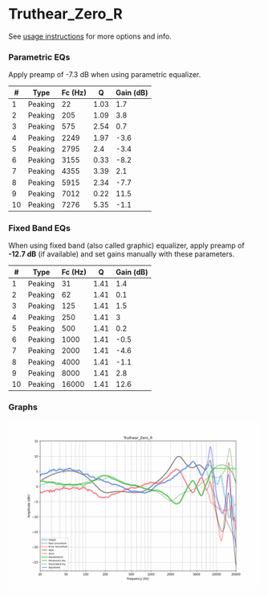 # Truthear_Zero_R
See [usage instructions](https://github.com/jaakkopasanen/AutoEq#usage) for more options and info.

### Parametric EQs
Apply preamp of -7.3 dB when using parametric equalizer.

|   # | Type    |   Fc (Hz) |    Q |   Gain (dB) |
|-----|---------|-----------|------|-------------|
|   1 | Peaking |        22 | 1.03 |         1.7 |
|   2 | Peaking |       205 | 1.09 |         3.8 |
|   3 | Peaking |       575 | 2.54 |         0.7 |
|   4 | Peaking |      2249 | 1.97 |        -3.6 |
|   5 | Peaking |      2795 | 2.4  |        -3.4 |
|   6 | Peaking |      3155 | 0.33 |        -8.2 |
|   7 | Peaking |      4355 | 3.39 |         2.1 |
|   8 | Peaking |      5915 | 2.34 |        -7.7 |
|   9 | Peaking |      7012 | 0.22 |        11.5 |
|  10 | Peaking |      7276 | 5.35 |        -1.1 |

### Fixed Band EQs
When using fixed band (also called graphic) equalizer, apply preamp of **-12.7 dB** (if available) and set gains manually with these parameters.

|   # | Type    |   Fc (Hz) |    Q |   Gain (dB) |
|-----|---------|-----------|------|-------------|
|   1 | Peaking |        31 | 1.41 |         1.4 |
|   2 | Peaking |        62 | 1.41 |         0.1 |
|   3 | Peaking |       125 | 1.41 |         1.5 |
|   4 | Peaking |       250 | 1.41 |         3   |
|   5 | Peaking |       500 | 1.41 |         0.2 |
|   6 | Peaking |      1000 | 1.41 |        -0.5 |
|   7 | Peaking |      2000 | 1.41 |        -4.6 |
|   8 | Peaking |      4000 | 1.41 |        -1.1 |
|   9 | Peaking |      8000 | 1.41 |         2.8 |
|  10 | Peaking |     16000 | 1.41 |        12.6 |

### Graphs
![](./Truthear_Zero_R.png)
